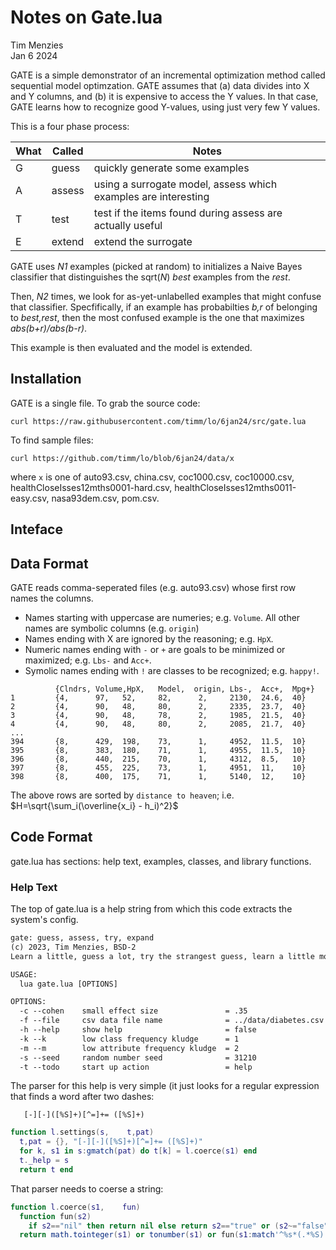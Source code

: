 # Notes on Gate.lua

Tim Menzies  
Jan 6 2024

GATE  is a  simple demonstrator  of  an incremental  optimization method  called
sequential model optimzation.  GATE assumes that (a) data divides into X and Y
columns, and (b) it  is expensive to access the Y values.  In that case, GATE
learns how to recognize good Y-values, using just very few  Y values.

This is a four phase process:

| What | Called | Notes |
|------|--------|-------|
| G    | guess  | quickly generate some examples |
| A    | assess | using a surrogate model, assess which examples are interesting |
| T    | test   | test if the items found during assess are actually useful |
| E    | extend | extend the surrogate |

GATE uses _N1_ examples (picked at random) to initializes a Naive Bayes
classifier that  distinguishes the sqrt(_N_) _best_ examples from the _rest_.

Then, _N2_ times, we look for as-yet-unlabelled examples that might confuse that
classifier.  Specfifically, if an example has probabilties _b,r_ of belonging to
_best,rest_, then the most confused example is the one that maximizes
_abs(b+r)/abs(b-r)_.

This example is then evaluated and the model is extended.


## Installation

GATE is a single file. To grab the source code:

    curl https://raw.githubusercontent.com/timm/lo/6jan24/src/gate.lua

To find sample files:

    curl https://github.com/timm/lo/blob/6jan24/data/x

where  `x`   is  one   of  auto93.csv,  china.csv,   coc1000.csv, coc10000.csv,
healthCloseIsses12mths0001-hard.csv, healthCloseIsses12mths0011-easy.csv,
nasa93dem.csv, pom.csv.

## Inteface

## Data Format

GATE reads comma-seperated files (e.g. auto93.csv) whose first row names the columns.

- Names starting with uppercase are numeries; e.g. `Volume`. All
  other names are symbolic columns (e.g. `origin`)  
- Names ending with X are ignored by the reasoning; e.g. `HpX`.  
- Numeric names ending with `-` or `+` are goals to be minimized or maximized; 
  e.g. `Lbs-` and `Acc+`.  
- Symolic names ending with `!` are classes to be recognized; e.g. `happy!`.

```
          {Clndrs, Volume,HpX,   Model,  origin, Lbs-,  Acc+,  Mpg+}
1         {4,      97,   52,     82,      2,     2130,  24.6,  40}
2         {4,      90,   48,     80,      2,     2335,  23.7,  40}
3         {4,      90,   48,     78,      2,     1985,  21.5,  40}
4         {4,      90,   48,     80,      2,     2085,  21.7,  40}
...
394       {8,      429,  198,    73,      1,     4952,  11.5,  10}
395       {8,      383,  180,    71,      1,     4955,  11.5,  10}
396       {8,      440,  215,    70,      1,     4312,  8.5,   10}
397       {8,      455,  225,    73,      1,     4951,  11,    10}
398       {8,      400,  175,    71,      1,     5140,  12,    10}
```

The above rows are sorted by `distance to heaven`; i.e. 
$H=\sqrt{\sum_i(\overline{x_i} - h_i)^2}$

## Code Format

gate.lua has sections: help text,  examples, classes, 
and library functions.

### Help Text

The top of gate.lua is a help string from which this code extracts the system's
config.

```txt
gate: guess, assess, try, expand
(c) 2023, Tim Menzies, BSD-2
Learn a little, guess a lot, try the strangest guess, learn a little more, repeat

USAGE:
  lua gate.lua [OPTIONS]

OPTIONS:
  -c --cohen    small effect size               = .35
  -f --file     csv data file name              = ../data/diabetes.csv
  -h --help     show help                       = false
  -k --k        low class frequency kludge      = 1
  -m --m        low attribute frequency kludge  = 2
  -s --seed     random number seed              = 31210
  -t --todo     start up action                 = help
```

The parser for this help is very simple (it just looks for a regular
expression that finds a word after two dashes: 

       [-][-]([%S]+)[^=]+= ([%S]+)

```lua
function l.settings(s,    t,pat)
  t,pat = {}, "[-][-]([%S]+)[^=]+= ([%S]+)"
  for k, s1 in s:gmatch(pat) do t[k] = l.coerce(s1) end
  t._help = s
  return t end
```

That parser needs to coerse a string:

```lua
function l.coerce(s1,    fun)
  function fun(s2)
    if s2=="nil" then return nil else return s2=="true" or (s2~="false" and s2) end end
  return math.tointeger(s1) or tonumber(s1) or fun(s1:match'^%s*(.*%S)') end
```
